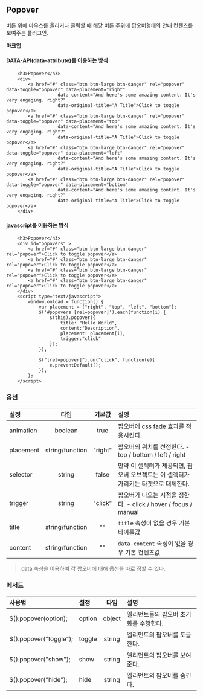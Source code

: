 <!--
layout: 'post'
section: 'Cornerstone Framework'
title: '팝오버'
outline: '버튼 위에 마우스를 올리거나 클릭할 때 해당 버튼 주위에 팝오버형태의 안내 컨텐츠를 보여주는 플러그인. data-attribute를 이용하는 방식. javascript를 이용하는 방식...'
date: '2012-11-16'
tagstr: 'widget'
order: '[4, 3, 6]'
thumbnail: '4.3.06.pop_over.png'
-->

## Popover
버튼 위에 마우스를 올리거나 클릭할 때 해당 버튼 주위에 팝오버형태의 안내 컨텐츠를 보여주는 플러그인.

__마크업__

#### DATA-API(data-attribute)를 이용하는 방식


``` cm
    <h3>Popover</h3>
    <div>
        <a href="#" class="btn btn-large btn-danger" rel="popover" data-toggle="popover" data-placement="right"
                   data-content="And here's some amazing content. It's very engaging. right?"
                   data-original-title="A Title">Click to toggle popover</a>
        <a href="#" class="btn btn-large btn-danger" rel="popover" data-toggle="popover" data-placement="top"
                   data-content="And here's some amazing content. It's very engaging. right?"
                   data-original-title="A Title">Click to toggle popover</a>
        <a href="#" class="btn btn-large btn-danger" rel="popover" data-toggle="popover" data-placement="left"
                   data-content="And here's some amazing content. It's very engaging. right?"
                   data-original-title="A Title">Click to toggle popover</a>
        <a href="#" class="btn btn-large btn-danger" rel="popover" data-toggle="popover" data-placement="bottom"
                   data-content="And here's some amazing content. It's very engaging. right?"
                   data-original-title="A Title">Click to toggle popover</a>
    </div>
```

#### javascript를 이용하는 방식

``` cm
    <h3>Popover</h3>
    <div id="popovers" >
        <a href="#" class="btn btn-large btn-danger" rel="popover">Click to toggle popover</a>
        <a href="#" class="btn btn-large btn-danger" rel="popover">Click to toggle popover</a>
        <a href="#" class="btn btn-large btn-danger" rel="popover">Click to toggle popover</a>
        <a href="#" class="btn btn-large btn-danger" rel="popover">Click to toggle popover</a>
    </div>
    <script type="text/javascript">
	    window.onload = function() {
            var placement = ["right", "top", "left", "bottom"];
            $('#popovers [rel=popover]').each(function(i) {
                $(this).popover({
                    title: "Hello World",
                    content:"Description",
                    placement: placement[i],
                    trigger:"click"
                });
            });

            $("[rel=popover]").on("click", function(e){
                e.preventDefault();
            });
        };
    </script>
```

### 옵션
설정 | 타입 | 기본값 | 설명
:-- | :-: | :-: | :--
animation | boolean | true | 팝오버에 css fade 효과를 적용시킨다.
placement | string/function | "right" | 팝오버의 위치를 선정한다. - top / bottom / left / right
selector | string | false | 만약 이 셀렉터가 제공되면, 팝오버 오브젝트는 이 셀렉터가 가리키는 타겟으로 대체한다.
trigger | string | "click" | 팝오버가 나오는 시점을 정한다. - click / hover / focus / manual
title | string/function | "" | `title` 속성이 없을 경우 기본 타이틀값
content | string/function | "" | `data-content` 속성이 없을 경우 기본 컨텐츠값


> data 속성을 이용하여 각 팝오버에 대해 옵션을 따로 정할 수 있다.

### 메서드

사용법 | 설정 | 타입 | 설명
:-- | :-- | :-: | :--
$().popover(option); | option | object | 엘리먼트들의 팝오버 초기화를 수행한다.
$().popover("toggle"); | toggle | string | 엘리먼트의 팝오버를 토글한다.
$().popover("show"); | show | string | 엘리먼트의 팝오버를 보여준다.
$().popover("hide"); | hide | string | 엘리먼트의 팝오버를 숨긴다.